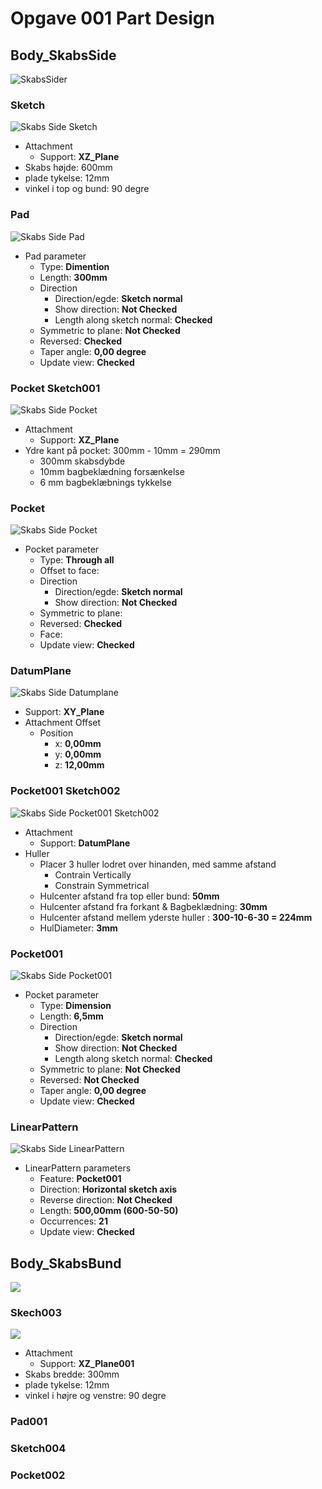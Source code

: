 # Opgave 001 Part Design  

## Body_SkabsSide  

![SkabsSider](./Images/001.000_PartDesign_skabsSider.png)

### Sketch

![Skabs Side Sketch](./Images/001.001_PartDesign_skabsSide_Sketch.png)

* Attachment  
  * Support: **XZ_Plane**  
* Skabs højde: 600mm
* plade tykelse: 12mm
* vinkel i top og bund: 90 degre

### Pad

![Skabs Side Pad](./Images/001.002_PartDesign_skabsSide_Pad.png)
* Pad parameter
  * Type: **Dimention**
  * Length: **300mm**
  * Direction
    * Direction/egde: **Sketch normal**
    * Show direction: **Not Checked**
    * Length along sketch normal:  **Checked**
  * Symmetric to plane: **Not Checked**
  * Reversed: **Checked**
  * Taper angle: **0,00 degree**
  * Update view: **Checked**

### Pocket Sketch001

![Skabs Side Pocket](./Images/001.003_PartDesign_skabsSide_Pocket_Sketch.png)

* Attachment  
  * Support: **XZ_Plane**  
* Ydre kant på pocket: 300mm - 10mm = 290mm
  * 300mm skabsdybde
  * 10mm bagbeklædning forsænkelse
  * 6 mm bagbeklæbnings tykkelse

### Pocket  

![Skabs Side Pocket](./Images/001.004_PartDesign_skabsSide_Pocket.png)

* Pocket parameter
  * Type: **Through all**
  * Offset to face: 
  * Direction
    * Direction/egde: **Sketch normal**
    * Show direction: **Not Checked**
  * Symmetric to plane:
  * Reversed: **Checked**
  * Face:
  * Update view: **Checked**

### DatumPlane  

![Skabs Side Datumplane](./Images/001.005_PartDesign_skabsSide_DatumPlane.png)
* Support: **XY_Plane**
* Attachment Offset
  * Position
    * x: **0,00mm**
    * y: **0,00mm**
    * z: **12,00mm**

### Pocket001 Sketch002  

![Skabs Side Pocket001 Sketch002](./Images/001.006_PartDesign_skabsSide_Pocket001_Sketch002.png)

* Attachment  
  * Support: **DatumPlane**  
* Huller
  * Placer 3 huller lodret over hinanden, med samme afstand
    * Contrain Vertically
    * Constrain Symmetrical
  * Hulcenter afstand fra top eller bund: **50mm**
  * Hulcenter afstand fra forkant & Bagbeklædning: **30mm**
  * Hulcenter afstand mellem yderste huller :  **300-10-6-30 = 224mm**
  * HulDiameter: **3mm**

### Pocket001  

![Skabs Side Pocket001](./Images/001.007_PartDesign_skabsSide_Pocket001.png)

* Pocket parameter
  * Type: **Dimension**
  * Length: **6,5mm**
  * Direction
    * Direction/egde: **Sketch normal**
    * Show direction: **Not Checked**
    * Length along sketch normal: **Checked**
  * Symmetric to plane: **Not Checked**
  * Reversed: **Not Checked**
  * Taper angle: **0,00 degree**
  * Update view: **Checked**

### LinearPattern  

![Skabs Side LinearPattern](./Images/001.008_PartDesign_skabsSide_LinearPattern.png)  

* LinearPattern parameters  
  * Feature: **Pocket001**  
  * Direction: **Horizontal sketch axis**
  * Reverse direction: **Not Checked**
  * Length: **500,00mm (600-50-50)**
  * Occurrences: **21**
  * Update view: **Checked**

## Body_SkabsBund

![](./Images/001.100_PartDesign_skabsBund.png)

### Skech003

![](./Images/001.101_PartDesign_skabsBund_Sketch003.png)

* Attachment  
  * Support: **XZ_Plane001**  
* Skabs bredde: 300mm
* plade tykelse: 12mm
* vinkel i højre og venstre: 90 degre

### Pad001

### Sketch004

### Pocket002


